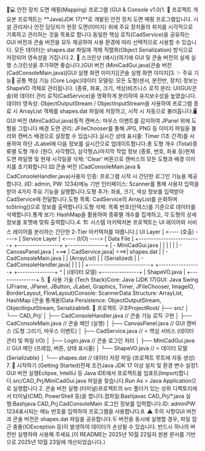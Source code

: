 🎨💻 안전 장치 도면 매핑(Mapping) 프로그램 (GUI & Console v1.0)1. 📖 프로젝트 개요본 프로젝트는 **Java(JDK 17)**로 개발된 안전 장치 도면 매핑 프로그램입니다. 시설 관리자나 안전 담당자가 현장 도면(이미지) 위에 주요 장치들의 위치를 시각적으로 기록하고 관리하는 것을 목표로 합니다.동일한 핵심 로직(CadService)을 공유하는 GUI 버전과 콘솔 버전을 모두 제공하여 사용 환경에 따라 선택적으로 사용할 수 있습니다. 모든 데이터는 shapes.dat 파일에 객체 직렬화(Object Serialization) 방식으로 저장되어 영속성을 가집니다.2. 📸 스크린샷 (예시)(여기에 GUI 및 콘솔 버전의 실제 실행 스크린샷을 추가하면 좋습니다.)GUI 버전 (MiniCadGui.java)콘솔 버전 (CadConsoleMain.java)[GUI 실행 화면 이미지][콘솔 실행 화면 이미지]3. ✨ 주요 기능💎 공통 핵심 기능 (Core Logic)데이터 모델링: 모든 도형(센서, 분전반, 장치) 정보는 ShapeVO 객체로 관리됩니다. (종류, 좌표, 크기, 색상)비즈니스 로직 분리: UI(GUI/콘솔)와 데이터 관리 로직(CadService)을 명확하게 분리하여 유지보수성을 높였습니다.데이터 영속성: ObjectOutputStream / ObjectInputStream을 사용하여 프로그램 종료 시 ArrayList<ShapeVO> 객체를 shapes.dat 파일에 저장하고, 시작 시 자동으로 불러옵니다.🖥️ GUI 버전 (MiniCadGui.java)동적 캔버스: 마우스 이벤트를 감지하여 JPanel 위에 도형을 그립니다.배경 도면 관리: JFileChooser를 통해 JPG, PNG 등 이미지 파일을 불러와 캔버스 배경으로 설정할 수 있습니다.실시간 상태 표시줄: Timer (1초 간격)를 사용하여 하단 JLabel에 다음 정보를 실시간으로 업데이트합니다.총 도형 개수 (Total)종류별 도형 개수 (원○, 사각형□, 삼각형△)마지막 작업 정보 (종류, 번호, 좌표 등)현재 도면 파일명 및 현재 시각일괄 삭제: 'Clear' 버튼으로 캔버스의 모든 도형과 배경 이미지를 초기화합니다.⌨️ 콘솔 버전 (CadConsoleMain.java & CadConsoleHandler.java)사용자 인증: 프로그램 시작 시 간단한 로그인 기능을 제공합니다. (ID: admin, PW: 1234)메뉴 기반 인터페이스: Scanner를 통해 사용자 입력을 받아 4가지 주요 기능을 실행합니다.도형 추가: 좌표, 크기, 색상 정보를 입력받아 CadService에 전달합니다.도형 목록: CadService의 ArrayList를 순회하며 toString()으로 정보를 출력합니다.도형 삭제: 목록 번호(인덱스)를 기준으로 데이터를 삭제합니다.통계 보기: HashMap을 활용하여 종류별 개수를 집계하고, 각 도형의 상세 정보를 포맷에 맞춰 출력합니다.4. 🏗️ 시스템 아키텍처본 프로젝트는 UI 레이어와 서비스 레이어를 분리하는 간단한 2-Tier 아키텍처를 따릅니다.[ UI Layer ]  <---- (호출) ----> [ Service Layer ] <---- (I/O) ----> [ Data File ]
+-------------------------+      +-----------------+     +---------------+
| - MiniCadGui.java       |      |                 |     |               |
| - CanvasPanel.java      | ===> |  CadService.java| ===>|  shapes.dat   |
| - CadConsoleMain.java   |      |  (ArrayList)    |     | (Serialized)  |
| - CadConsoleHandler.java|      |                 |     |               |
+-------------------------+      +-----------------+     +---------------+
                                        ^
                                        | (데이터 모델)
                                +---------------+
                                |  ShapeVO.java |
                                +---------------+
5. 🔧 사용 기술 (Tech Stack)Core: Java (JDK 17)GUI: Java Swing (JFrame, JPanel, JButton, JLabel, Graphics, Timer, JFileChooser, ImageIO, BorderLayout, FlowLayout)Console: ScannerData Structure: ArrayList<ShapeVO>, HashMap (콘솔 통계용)Data Persistence: ObjectOutputStream, ObjectInputStream, Serializable6. 📁 프로젝트 구조ProjectRoot/
├── src/
│   └── CAD_Prj/
│       ├── CadConsoleHandler.java  // 콘솔 기능 로직 구현
│       ├── CadConsoleMain.java     // 콘솔 메인 (실행)
│       ├── CanvasPanel.java        // GUI 캔버스 (도형 그리기, 마우스 이벤트)
│       ├── CadService.java         // ⭐️ 핵심 서비스 (데이터 관리 및 파일 I/O)
│       ├── Login.java              // 콘솔 로그인 처리
│       ├── MiniCadGui.java         // GUI 메인 (프레임, 버튼, 상태 표시줄)
│       └── ShapeVO.java            // ⭐️ 데이터 모델 (Serializable)
│
└── shapes.dat                      // 데이터 저장 파일 (프로젝트 루트에 자동 생성)
7. 🚀 시작하기 (Getting Started)전제 조건Java JDK 17 이상 설치 및 환경 변수 설정1. GUI 버전 실행Eclipse, IntelliJ 등 Java IDE에서 프로젝트를 임포트(Import)합니다.src/CAD_Prj/MiniCadGui.java 파일을 찾습니다.Run As > Java Application으로 실행합니다.2. 콘솔 버전 실행 (터미널)프로젝트의 src 폴더가 있는 상위 디렉토리에서 터미널(CMD, PowerShell 등)을 엽니다.컴파일:Bashjavac CAD_Prj/*.java
실행:Bashjava CAD_Prj.CadConsoleMain
로그인 정보를 입력합니다.ID: adminPW: 1234표시되는 메뉴 번호를 입력하여 프로그램을 사용합니다.8. ⚠️ 주의 사항GUI 버전과 콘솔 버전은 shapes.dat 파일을 공유합니다.두 버전을 동시에 실행할 경우, 파일 접근 충돌(IOException 등)이 발생하여 데이터가 손상될 수 있습니다. 반드시 하나의 버전만 실행하여 사용해 주세요.(이 README는 2025년 10월 22일자 원본 문서를 기반으로 2025년 10월 23일에 개선되었습니다.)
